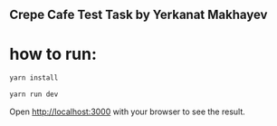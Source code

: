 ## Crepe Cafe Test Task by Yerkanat Makhayev

# how to run: 

```bash
yarn install
```

```bash
yarn run dev
```

Open [http://localhost:3000](http://localhost:3000) with your browser to see the result.

